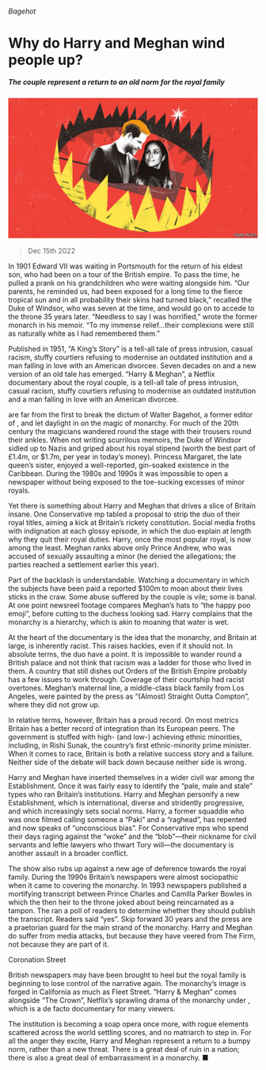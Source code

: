 ###### Bagehot

# Why do Harry and Meghan wind people up? 

##### The couple represent a return to an old norm for the royal family 

![image](images/20221217_BRD000.jpg) 

> Dec 15th 2022 

In 1901 Edward VII was waiting in Portsmouth for the return of his eldest son, who had been on a tour of the British empire. To pass the time, he pulled a prank on his grandchildren who were waiting alongside him. “Our parents, he reminded us, had been exposed for a long time to the fierce tropical sun and in all probability their skins had turned black,” recalled the Duke of Windsor, who was seven at the time, and would go on to accede to the throne 35 years later. “Needless to say I was horrified,” wrote the former monarch in his memoir. “To my immense relief…their complexions were still as naturally white as I had remembered them.”

Published in 1951, “A King’s Story” is a tell-all tale of press intrusion, casual racism, stuffy courtiers refusing to modernise an outdated institution and a man falling in love with an American divorcee. Seven decades on and a new version of an old tale has emerged. “Harry &amp; Meghan”, a Netflix documentary about the royal couple, is a tell-all tale of press intrusion, casual racism, stuffy courtiers refusing to modernise an outdated institution and a man falling in love with an American divorcee. 

 are far from the first to break the dictum of Walter Bagehot, a former editor of , and let daylight in on the magic of monarchy. For much of the 20th century the magicians wandered round the stage with their trousers round their ankles. When not writing scurrilous memoirs, the Duke of Windsor sidled up to Nazis and griped about his royal stipend (worth the best part of £1.4m, or $1.7m, per year in today’s money). Princess Margaret, the late queen’s sister, enjoyed a well-reported, gin-soaked existence in the Caribbean. During the 1980s and 1990s it was impossible to open a newspaper without being exposed to the toe-sucking excesses of minor royals. 

Yet there is something about Harry and Meghan that drives a slice of Britain insane. One Conservative mp tabled a proposal to strip the duo of their royal titles, aiming a kick at Britain’s rickety constitution. Social media froths with indignation at each glossy episode, in which the duo explain at length why they quit their royal duties. Harry, once the most popular royal, is now among the least. Meghan ranks above only Prince Andrew, who was accused of sexually assaulting a minor (he denied the allegations; the parties reached a settlement earlier this year).

Part of the backlash is understandable. Watching a documentary in which the subjects have been paid a reported $100m to moan about their lives sticks in the craw. Some abuse suffered by the couple is vile; some is banal. At one point newsreel footage compares Meghan’s hats to “the happy poo emoji”, before cutting to the duchess looking sad. Harry complains that the monarchy is a hierarchy, which is akin to moaning that water is wet. 

At the heart of the documentary is the idea that the monarchy, and Britain at large, is inherently racist. This raises hackles, even if it should not. In absolute terms, the duo have a point. It is impossible to wander round a British palace and not think that racism was a ladder for those who lived in them. A country that still dishes out Orders of the British Empire probably has a few issues to work through. Coverage of their courtship had racist overtones. Meghan’s maternal line, a middle-class black family from Los Angeles, were painted by the press as “(Almost) Straight Outta Compton”, where they did not grow up.

In relative terms, however, Britain has a proud record. On most metrics Britain has a better record of integration than its European peers. The government is stuffed with high- (and low-) achieving ethnic minorities, including, in Rishi Sunak, the country’s first ethnic-minority prime minister. When it comes to race, Britain is both a relative success story and a failure. Neither side of the debate will back down because neither side is wrong. 

Harry and Meghan have inserted themselves in a wider civil war among the Establishment. Once it was fairly easy to identify the “pale, male and stale” types who ran Britain’s institutions. Harry and Meghan personify a new Establishment, which is international, diverse and stridently progressive, and which increasingly sets social norms. Harry, a former squaddie who was once filmed calling someone a “Paki” and a “raghead”, has repented and now speaks of “unconscious bias”. For Conservative mps who spend their days raging against the “woke” and the “blob”—their nickname for civil servants and leftie lawyers who thwart Tory will—the documentary is another assault in a broader conflict.

The show also rubs up against a new age of deference towards the royal family. During the 1990s Britain’s newspapers were almost sociopathic when it came to covering the monarchy. In 1993 newspapers published a mortifying transcript between Prince Charles and Camilla Parker Bowles in which the then heir to the throne joked about being reincarnated as a tampon. The  ran a poll of readers to determine whether they should publish the transcript. Readers said “yes”. Skip forward 30 years and the press are a praetorian guard for the main strand of the monarchy. Harry and Meghan do suffer from media attacks, but because they have veered from The Firm, not because they are part of it. 

Coronation Street 

British newspapers may have been brought to heel but the royal family is beginning to lose control of the narrative again. The monarchy’s image is forged in California as much as Fleet Street. “Harry &amp; Meghan” comes alongside “The Crown”, Netflix’s sprawling drama of the monarchy under , which is a de facto documentary for many viewers. 

The institution is becoming a soap opera once more, with rogue elements scattered across the world settling scores, and no matriarch to step in. For all the anger they excite, Harry and Meghan represent a return to a bumpy norm, rather than a new threat. There is a great deal of ruin in a nation; there is also a great deal of embarrassment in a monarchy. ■






